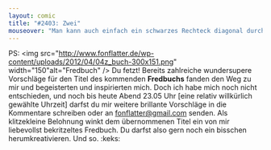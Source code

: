 ```yaml
---
layout: comic
title: "#2403: Zwei"
mouseover: "Man kann auch einfach ein schwarzes Rechteck diagonal durchschneiden."
---
```


PS:
<img src="http://www.fonflatter.de/wp-content/uploads/2012/04/04z_buch-300x151.png" width="150"alt="Fredbuch" />
Du fetzt!
Bereits zahlreiche wundersupere Vorschläge für den Titel des kommenden <strong>Fredbuchs</strong> fanden den Weg zu mir und begeisterten und inspirierten mich. Doch ich habe mich noch nicht entschieden, und noch bis heute Abend 23.05 Uhr [eine relativ willkürlich gewählte Uhrzeit] darfst du mir weitere brillante Vorschläge in die Kommentare schreiben oder an <a href="mailto:fonflatter@gmail.com">fonflatter@gmail.com</a> senden. 
Als klitzekleine Belohnung winkt dem übernommenen Titel ein von mir liebevollst bekritzeltes Fredbuch.
Du darfst also gern noch ein bisschen herumkreativieren. 
Und so.
:keks:
